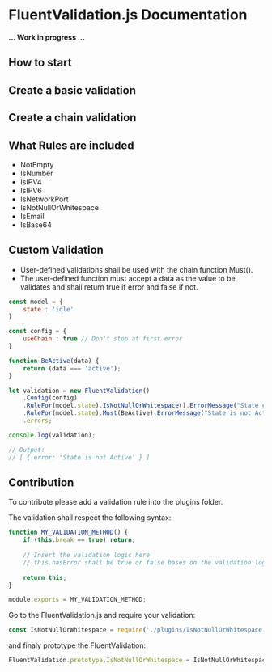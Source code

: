# FluentValidation.js Documentation

__... Work in progress ...__

## How to start

## Create a basic validation

## Create a chain validation

## What Rules are included
- NotEmpty
- IsNumber
- IsIPV4
- IsIPV6
- IsNetworkPort
- IsNotNullOrWhitespace
- IsEmail
- IsBase64

## Custom Validation
- User-defined validations shall be used with the chain function Must().
- The user-defined function must accept a data as the value to be validates and shall return true if error and false if not.

```javascript
const model = {
    state : 'idle'
}

const config = {
    useChain : true // Don't stop at first error
}

function BeActive(data) {
    return (data === 'active');
}

let validation = new FluentValidation()
    .Config(config)
    .RuleFor(model.state).IsNotNullOrWhitespace().ErrorMessage("State cannot be empty")
    .RuleFor(model.state).Must(BeActive).ErrorMessage("State is not Active")
    .errors;

console.log(validation);

// Output:
// [ { error: 'State is not Active' } ]
```

## Contribution
To contribute please add a validation rule into the plugins folder.

The validation shall respect the following syntax:

``` javascript
function MY_VALIDATION_METHOD() {
    if (this.break == true) return;
    
    // Insert the validation logic here
    // this.hasError shall be true or false bases on the validation login
    
    return this;
}

module.exports = MY_VALIDATION_METHOD;
```

Go to the FluentValidation.js and require your validation:

``` javascript
const IsNotNullOrWhitespace = require('./plugins/IsNotNullOrWhitespace');
```

and finaly prototype the FluentValidation:

``` javascript
FluentValidation.prototype.IsNotNullOrWhitespace = IsNotNullOrWhitespace;
```

